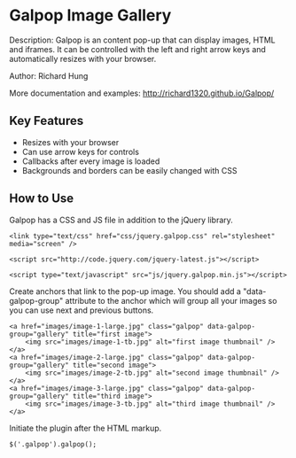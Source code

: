 # Galpop Image Gallery

Description: Galpop is an content pop-up that can display images, HTML and iframes. It can be controlled with the left and right arrow keys and automatically resizes with your browser.

Author: Richard Hung

More documentation and examples: http://richard1320.github.io/Galpop/

## Key Features

- Resizes with your browser
- Can use arrow keys for controls
- Callbacks after every image is loaded
- Backgrounds and borders can be easily changed with CSS

## How to Use

Galpop has a CSS and JS file in addition to the jQuery library.

```
<link type="text/css" href="css/jquery.galpop.css" rel="stylesheet" media="screen" />

<script src="http://code.jquery.com/jquery-latest.js"></script>

<script type="text/javascript" src="js/jquery.galpop.min.js"></script>
```

Create anchors that link to the pop-up image. You should add a "data-galpop-group" attribute to the anchor which will group all your images so you can use next and previous buttons.

```
<a href="images/image-1-large.jpg" class="galpop" data-galpop-group="gallery" title="first image">
	<img src="images/image-1-tb.jpg" alt="first image thumbnail" />
</a>
<a href="images/image-2-large.jpg" class="galpop" data-galpop-group="gallery" title="second image">
	<img src="images/image-2-tb.jpg" alt="second image thumbnail" />
</a>
<a href="images/image-3-large.jpg" class="galpop" data-galpop-group="gallery" title="third image">
	<img src="images/image-3-tb.jpg" alt="third image thumbnail" />
</a>
```

Initiate the plugin after the HTML markup.

```
$('.galpop').galpop();
```

